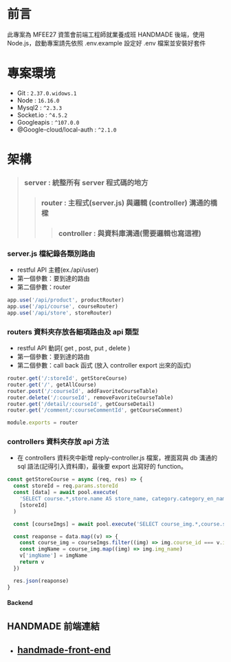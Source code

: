 # 前言

此專案為 MFEE27 資策會前端工程師就業養成班 HANDMADE 後端，使用 Node.js，啟動專案請先依照 .env.example 設定好 .env 檔案並安裝好套件

# 專案環境

- Git : `2.37.0.widows.1`
- Node : `16.16.0`
- Mysql2 : `^2.3.3`
- Socket.io : `^4.5.2`
- Googleapis : `^107.0.0`
- @Google-cloud/local-auth : `^2.1.0`

# 架構

> ### server : 統整所有 server 程式碼的地方
>
> > ### router : 主程式(server.js) 與邏輯 (controller) 溝通的橋樑
> >
> > > ### controller : 與資料庫溝通(需要邏輯也寫這裡)

### server.js 檔紀錄各類別路由

- restful API 主體(ex./api/user)
- 第一個參數：要到達的路由
- 第二個參數：router

```javaScript
app.use('/api/product', productRouter)
app.use('/api/course', courseRouter)
app.use('/api/store', storeRouter)
```

### routers 資料夾存放各細項路由及 api 類型

- restful API 動詞( get , post, put , delete )
- 第一個參數：要到達的路由
- 第二個參數：call back 函式 (放入 controller export 出來的函式)

```javascript
router.get('/:storeId', getStoreCourse)
router.get('/', getAllCourse)
router.post('/:courseId', addFavoriteCourseTable)
router.delete('/:courseId', removeFavoriteCourseTable)
router.get('/detail/:courseId', getCourseDetail)
router.get('/comment/:courseCommentId', getCourseComment)

module.exports = router
```

### controllers 資料夾存放 api 方法

- 在 controllers 資料夾中新增 reply-controller.js 檔案，裡面寫與 db 溝通的 sql 語法(記得引入資料庫)，最後要 export 出寫好的 function。

```javascript
const getStoreCourse = async (req, res) => {
  const storeId = req.params.storeId
  const [data] = await pool.execute(
    'SELECT course.*,store.name AS store_name, category.category_en_name FROM course JOIN store ON course.store_id = store.id JOIN category ON category.id = course.category_id WHERE course.store_id =?',
    [storeId]
  )

  const [courseImgs] = await pool.execute('SELECT course_img.*,course.store_id FROM course_img JOIN course ON course.id = course_img.course_id')

  const reaponse = data.map((v) => {
    const course_img = courseImgs.filter((img) => img.course_id === v.id)
    const imgName = course_img.map((img) => img.img_name)
    v['imgName'] = imgName
    return v
  })

  res.json(reaponse)
}
```

<!--
#### [後端技術](#Backend-technique)

- [Node.js](#Node.js)

#### [資料庫](#database)

- [MySQL](#MySQL) -->

#### Backend

<!-- - Using [mocha](https://github.com/mochajs/mocha) / [chai](https://github.com/chaijs/chai) / [sinon](https://github.com/sinonjs/sinon) / [supertest](https://github.com/visionmedia/supertest) for Unit Testing(Model / Request) and [Travis CI](https://travis-ci.org/) for continuous integration
- Using [NewebPay](https://www.newebpay.com/) as the third party payment API for user to pay subscription fee with credit card online
- Using [PostGIS](https://github.com/postgis/postgis) to help calculate geodesic distance
- Using [express-validator](https://github.com/express-validator/express-validator) for data validation
- Using [JSON Web Tokens](https://github.com/auth0/node-jsonwebtoken) to add token based authentication to RESTful API
- Using [nodemailer](https://github.com/nodemailer/nodemailer) to send email with Node.js after user sign up or place an order
- Using [Multer](https://github.com/expressjs/multer) 、[imgur-node-api](https://github.com/jamiees2/imgur-node-api) for file upload feature
- Using [bcryptjs](https://github.com/dcodeIO/bcrypt.js) to hash and check password
- Using [dotenv](https://github.com/motdotla/dotenv) to help load the environment variables saved in .env file
- Using [node-cron](https://github.com/node-cron/node-cron) as the task scheduler to automatically update order and meal data in the database
- Using [moment.js](https://github.com/moment/moment/) to parse date and time that are consistent with front-end and database -->

## HANDMADE 前端連結
- ## [handmade-front-end](https://github.com/luluwater/handmade-fe)
